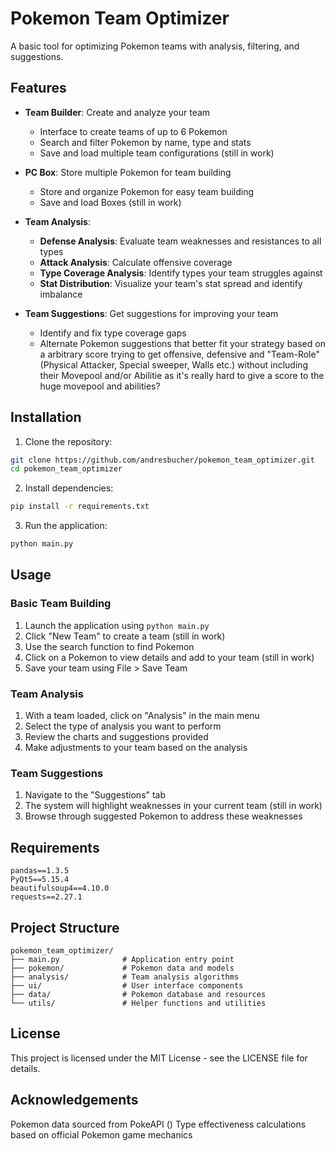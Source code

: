# Pokemon Team Optimizer

A basic tool for optimizing Pokemon teams with analysis, filtering, and suggestions.

## Features

- **Team Builder**: Create and analyze your team
  - Interface to create teams of up to 6 Pokemon
  - Search and filter Pokemon by name, type and stats
  - Save and load multiple team configurations (still in work)

- **PC Box**: Store multiple Pokemon for team building
  - Store and organize Pokemon for easy team building
  - Save and load Boxes (still in work)

- **Team Analysis**: 
  - **Defense Analysis**: Evaluate team weaknesses and resistances to all types
  - **Attack Analysis**: Calculate offensive coverage
  - **Type Coverage Analysis**: Identify types your team struggles against
  - **Stat Distribution**: Visualize your team's stat spread and identify imbalance

- **Team Suggestions**: Get suggestions for improving your team
  - Identify and fix type coverage gaps
  - Alternate Pokemon suggestions that better fit your strategy based on a arbitrary score trying to get offensive, defensive and "Team-Role" (Physical Attacker, Special sweeper, Walls etc.) without including their Movepool and/or Abilitie as it's really hard to give a score to the huge movepool and abilities?

## Installation

1. Clone the repository:
```bash
git clone https://github.com/andresbucher/pokemon_team_optimizer.git
cd pokemon_team_optimizer
```

2. Install dependencies:
```bash
pip install -r requirements.txt
```

3. Run the application:
```bash
python main.py
```

## Usage

### Basic Team Building
1. Launch the application using `python main.py`
2. Click "New Team" to create a team (still in work)
3. Use the search function to find Pokemon
4. Click on a Pokemon to view details and add to your team (still in work)
5. Save your team using File > Save Team

### Team Analysis
1. With a team loaded, click on "Analysis" in the main menu
2. Select the type of analysis you want to perform
3. Review the charts and suggestions provided
4. Make adjustments to your team based on the analysis

### Team Suggestions
1. Navigate to the "Suggestions" tab
2. The system will highlight weaknesses in your current team (still in work)
3. Browse through suggested Pokemon to address these weaknesses

## Requirements

```
pandas==1.3.5
PyQt5==5.15.4
beautifulsoup4==4.10.0
requests==2.27.1
```

## Project Structure

```
pokemon_team_optimizer/
├── main.py              # Application entry point
├── pokemon/             # Pokemon data and models
├── analysis/            # Team analysis algorithms
├── ui/                  # User interface components
├── data/                # Pokemon database and resources
└── utils/               # Helper functions and utilities
```

## License

This project is licensed under the MIT License - see the LICENSE file for details.

## Acknowledgements
Pokemon data sourced from PokeAPI ()
Type effectiveness calculations based on official Pokemon game mechanics